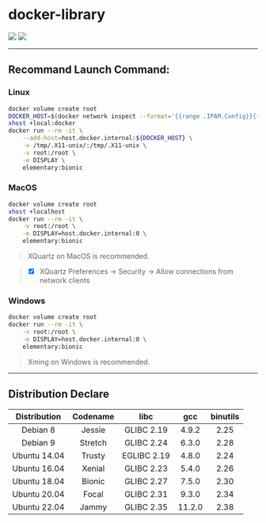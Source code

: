 # docker-library

[![](https://img.shields.io/docker/pulls/aggresss/elementary.svg)](https://hub.docker.com/r/aggresss/elementary/)
[![](https://img.shields.io/docker/stars/aggresss/elementary.svg)](https://hub.docker.com/r/aggresss/elementary/)

---

## Recommand Launch Command:

### Linux

```bash
docker volume create root
DOCKER_HOST=$(docker network inspect --format='{{range .IPAM.Config}}{{.Gateway}}{{end}}' bridge)
xhost +local:docker
docker run --rm -it \
    --add-host=host.docker.internal:${DOCKER_HOST} \
    -v /tmp/.X11-unix/:/tmp/.X11-unix \
    -v root:/root \
    -e DISPLAY \
    elementary:bionic
```

### MacOS

```bash
docker volume create root
xhost +localhost
docker run --rm -it \
    -v root:/root \
    -e DISPLAY=host.docker.internal:0 \
    elementary:bionic
```

> XQuartz on MacOS is recommended.

> - [x] XQuartz Preferences -> Security -> Allow connections from network clients

### Windows

```bash
docker volume create root
docker run --rm -it \
    -v root:/root \
    -e DISPLAY=host.docker.internal:0 \
    elementary:bionic
```

> Xming on Windows is recommended.

---

## Distribution Declare

| Distribution | Codename | libc | gcc | binutils |
|:---:|:---:|:---:|:---:|:---:|
| Debian 8 | Jessie | GLIBC 2.19 | 4.9.2 | 2.25 |
| Debian 9 | Stretch | GLIBC 2.24 | 6.3.0 | 2.28 |
| Ubuntu 14.04 | Trusty | EGLIBC 2.19 | 4.8.0 | 2.24 |
| Ubuntu 16.04 | Xenial | GLIBC 2.23 | 5.4.0 | 2.26 |
| Ubuntu 18.04 | Bionic | GLIBC 2.27 | 7.5.0 | 2.30 |
| Ubuntu 20.04 | Focal | GLIBC 2.31 | 9.3.0 | 2.34 |
| Ubuntu 22.04 | Jammy | GLIBC 2.35 | 11.2.0 | 2.38 |
